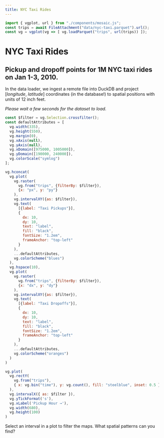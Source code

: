 ```yaml
---
title: NYC Taxi Rides
---
```


```js
import { vgplot, url } from "./components/mosaic.js";
const trips = await FileAttachment("data/nyc-taxi.parquet").url();
const vg = vgplot(vg => [ vg.loadParquet("trips", url(trips)) ]);
```

# NYC Taxi Rides
## Pickup and dropoff points for 1M NYC taxi rides on Jan 1-3, 2010.

In the data loader, we ingest a remote file into DuckDB and project [_longitude_, _latitude_] coordinates (in the database!) to spatial positions with units of 12 inch feet.

_Please wait a few seconds for the dataset to load._

```js
const $filter = vg.Selection.crossfilter();
const defaultAttributes = [
  vg.width(335),
  vg.height(550),
  vg.margin(0),
  vg.xAxis(null),
  vg.yAxis(null),
  vg.xDomain([975000, 1005000]),
  vg.yDomain([190000, 240000]),
  vg.colorScale("symlog")
];
```

```js
vg.hconcat(
  vg.plot(
    vg.raster(
      vg.from("trips", {filterBy: $filter}),
      {x: "px", y: "py"}
    ),
    vg.intervalXY({as: $filter}),
    vg.text(
      [{label: "Taxi Pickups"}],
      {
        dx: 10,
        dy: 10,
        text: "label",
        fill: "black",
        fontSize: "1.2em",
        frameAnchor: "top-left"
      }
    ),
    ...defaultAttributes,
    vg.colorScheme("blues")
  ),
  vg.hspace(10),
  vg.plot(
    vg.raster(
      vg.from("trips", {filterBy: $filter}),
      {x: "dx", y: "dy"}
    ),
    vg.intervalXY({as: $filter}),
    vg.text(
      [{label: "Taxi Dropoffs"}],
      {
        dx: 10,
        dy: 10,
        text: "label",
        fill: "black",
        fontSize: "1.2em",
        frameAnchor: "top-left"
      }
    ),
    ...defaultAttributes,
    vg.colorScheme("oranges")
  )
)
```

```js
vg.plot(
  vg.rectY(
    vg.from("trips"),
    { x: vg.bin("time"), y: vg.count(), fill: "steelblue", inset: 0.5 }
  ),
  vg.intervalX({ as: $filter }),
  vg.yTickFormat('s'),
  vg.xLabel('Pickup Hour →'),
  vg.width(680),
  vg.height(100)
)
```

Select an interval in a plot to filter the maps.
What spatial patterns can you find?

